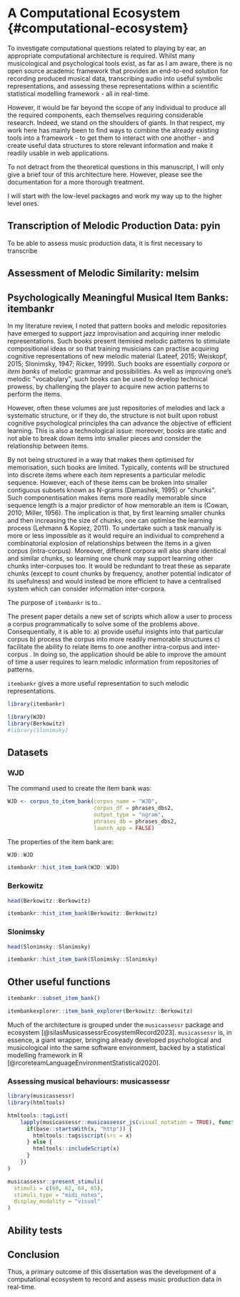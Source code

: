 
# A Computational Ecosystem {#computational-ecosystem}


To investigate computational questions related to playing by ear, an appropriate computational architecture is required. Whilst many musicological and psychological tools exist, as far as I am aware, there is no open source academic framework that provides an end-to-end solution for recording produced musical data, transcribing audio into useful symbolic representations, and assessing these representations within a scientific statistical modelling framework - all in real-time. 

However, it would be far beyond the scope of any individual to produce all the required components, each themselves requiring considerable research. Indeed, we stand on the shoulders of giants. In that respect, my work here has mainly been to find ways to combine the already existing tools into a framework - to get them to interact with one another - and create useful data structures to store relevant information and make it readily usable in web applications.

To not detract from the theoretical questions in this manuscript, I will only give a brief tour of this architecture here. However, please see the documentation for a more thorough treatment.

I will start with the low-level packages and work my way up to the higher level ones.

## Transcription of Melodic Production Data: pyin

To be able to assess music production data, it is first necessary to transcribe


## Assessment of Melodic Similarity: melsim



## Psychologically Meaningful Musical Item Banks: itembankr 

In my literature review, I noted that pattern books and melodic repositories have emerged to support jazz improvisation and acquiring inner melodic representations. Such books present itemised melodic patterns to stimulate compositional ideas or so that training musicians can practise acquiring cognitive representations of new melodic material  (Lateef, 2015; Weiskopf, 2015; Slonimsky, 1947; Ricker, 1999). Such books are essentially *corpora* or *item banks* of melodic grammar and possibilities. As well as improving one’s melodic "vocabulary", such books can be used to develop technical prowess, by challenging the player to acquire new action patterns to perform the items. 

However, often these volumes are just repositories of melodies and lack a systematic structure, or if they do, the structure is not built upon robust cognitive psychological principles tha can advance the objective of efficient learning. This is also a technological issue: moreover, books are static and not able to break down items into smaller pieces and consider the relationship between items.

By not being structured in a way that makes them optimised for memorisation, such books are limited. Typically, contents will be structured into discrete items where each item represents a particular melodic sequence. However, each of these items can be broken into smaller contiguous subsets known as N-grams (Damashek, 1995) or "chunks". Such componentisation makes items more readily memorable since sequence length is a major predictor of how memorable an item is (Cowan, 2010; Miller, 1956). The implication is that, by first learning smaller chunks and then increasing the size of chunks, one can optimise the learning process (Lehmann & Kopiez, 2011). To undertake such a task manually is more or less impossible as it would require an individual to comprehend a combinatorial explosion of relationships between the items in a given corpus (intra-corpus). Moreover, different corpora will also share identical and similar chunks, so learning one chunk may support learning other chunks inter-corpuses too. It would be redundant to treat these as separate chunks (except to count chunks by frequency, another potential indicator of its usefulness) and would instead be more efficient to have a centralised system which can consider information inter-corpora. 


The purpose of `itembankr` is to..


The present paper details a new set of scripts which allow a user to process a corpus programmatically to solve some of the problems above. Consequentially, it is able to: a) provide useful insights into that particular corpus b) process the corpus into more readily memorable structures c) facilitate the ability to relate items to one another intra-corpus and inter-corpus . In doing so, the application should be able to improve the amount of time a user requires to learn melodic information from repositories of patterns.

`itembankr` gives a more useful representation to such melodic representations.




``` r
library(itembankr)

library(WJD)
library(Berkowitz)
#library(Slonimsky)
```


## Datasets


### WJD

The command used to create the item bank was:


``` r
WJD <- corpus_to_item_bank(corpus_name = "WJD", 
                           corpus_df = phrases_dbs2,
                           output_type = "ngram", 
                           phrases_db = phrases_dbs2, 
                           launch_app = FALSE)
```

The properties of the item bank are:


``` r
WJD::WJD
```



``` r
itembankr::hist_item_bank(WJD::WJD)
```


### Berkowitz

``` r
head(Berkowitz::Berkowitz)
```




``` r
itembankr::hist_item_bank(Berkowitz::Berkowitz)
```


### Slonimsky


``` r
head(Slonimsky::Slonimsky)
```


``` r
itembankr::hist_item_bank(Slonimsky::Slonimsky)
```

## Other useful functions


``` r
itembankr::subset_item_bank()

itembankexplorer::item_bank_explorer(Berkowitz::Berkowitz)
```


Much of the architecture is grouped under the `musicassessr` package and ecosystem [@silasMusicassessrEcosystemRecord2023]. `musicassessr` is, in essence, a giant wrapper, bringing already developed psychological and musicological into the same software environment, backed by a statistical modelling framework in R [@rcoreteamLanguageEnvironmentStatistical2020]. 



### Assessing musical behaviours: musicassessr




``` r
library(musicassessr)
library(htmltools)

htmltools::tagList(
    lapply(musicassessr::musicassessr_js(visual_notation = TRUE), function(x) {
      if(base::startsWith(x, "http")) {
        htmltools::tags$script(src = x)
      } else {
        htmltools::includeScript(x)
      }
    })
)
```


``` r
musicassessr::present_stimuli(
  stimuli = c(60, 62, 64, 65), 
  stimuli_type = "midi_notes", 
  display_modality = "visual"
)
```


<!-- ```{r warning=FALSE} -->

<!-- musicassessr::present_stimuli( -->
<!--   stimuli = c(60, 62, 64, 65),  -->
<!--   stimuli_type = "midi_notes",  -->
<!--   display_modality = "audio" -->
<!-- ) -->

<!-- # bookdown::render_book("04-musicassessr.Rmd", "bookdown::gitbook") -->
<!-- ``` -->




## Ability tests










## Conclusion

Thus, a primary outcome of this dissertation was the development of a computational ecosystem to record and assess music production data in real-time.


